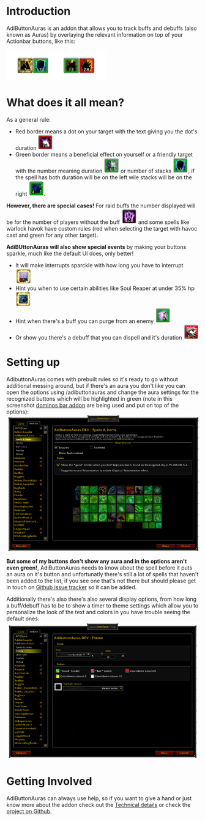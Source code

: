 Introduction
============

AdiButtonAuras is an addon that allows you to track buffs and debuffs (also known as Auras) by overlaying the relevant information on top of your Actionbar buttons, like this:

![AdibuttonAuras in action](media/examples.png)

What does it all mean?
======================

As a general rule:
  * Red border means a dot on your target with the text giving you the dot's duration ![example of a dot](media/dot.png)
  * Green border means a beneficial effect on yourself or a friendly target with the number meaning duration ![example of a buff with duration](media/buff_duration.png) or number of stacks ![example of a buff with stacks](media/buff_stacks.png), if the spell has both duration will be on the left wile stacks will be on the right ![Spell with stacks and duration](media/duration_stacks.png).

**However, there are special cases!**
For raid buffs the number displayed will be for the number of players without the buff ![Raid buff showing two raid members without stats buff](media/raid_buffs.png) and some spells like warlock havok have custom rules (red when selecting the target with havoc cast and green for any other target).


**AdiBUttonAuras will also show special events** by making your buttons sparkle, much like the default UI does, only better!
  * It will make interrupts sparckle with how long you have to interrupt ![Interrupt](media/interrupt.png)
  * Hint you when to use certain abilities like Soul Reaper at under 35% hp ![Soul Reaper](media/soul_reaper.png)
  * Hint when there's a buff you can purge from an enemy ![purge](media/purge.png)
  * Or show you there's a debuff that you can dispell and it's duration ![dispell](media/dispell.png)

Setting up
==========	

AdibuttonAuras comes with prebuilt rules so it's ready to go without additional messing around, but if there's an aura you don't like you can open the options using /adibuttonauras and change the aura settings for the recognized buttons which will be highlighted in green (note in this screenshot [dominos bar addon](http://www.curse.com/addons/wow/dominos) are being used and put on top of the options): 
![Spell options](media/spell_options.png)

**But some of my buttons don't show any aura and in the options aren't even green!**, AdiButtonAuras needs to know about the spell before it puts an aura on it's button and unfortunatly there's still a lot of spells that haven't been added to the list, if you see one that's not there but should please get in touch on [Github issue tracker](https://github.com/Adirelle/AdiButtonAuras/issues) so it can be added.

Additionally there's also there's also several display options, from how long a buff/debuff has to be to show a timer to theme settings which allow you to personalize the look of the text and colors in you have trouble seeing the default ones:
![Spell options](media/theme_options.png)

Getting Involved
================

AdiButtonAuras can always use help, so if you want to give a hand or just know more about the addon check out the [Technical details](https://github.com/Adirelle/AdiButtonAuras/blob/master/README.textile) or check the [project on Github](https://github.com/Adirelle/AdiButtonAuras).